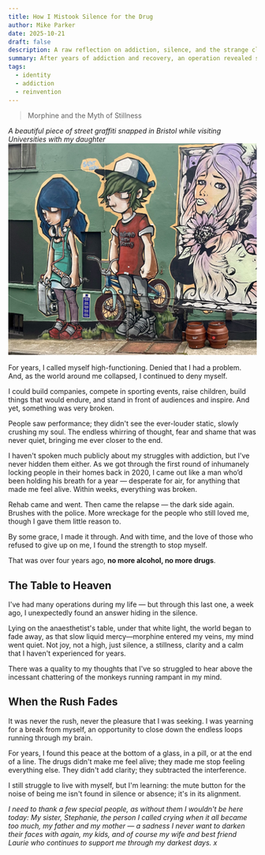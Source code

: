 ```yaml
---
title: How I Mistook Silence for the Drug
author: Mike Parker
date: 2025-10-21
draft: false
description: A raw reflection on addiction, silence, and the strange clarity found under anaesthetic. What morphine revealed wasn’t escape — it was the quiet I’d been chasing all along.
summary: After years of addiction and recovery, an operation revealed something I’d been searching for my whole life — the quiet beneath the noise. How I Mistook Silence for the Drug is a meditation on stillness, survival, and the alignment that follows chaos.
tags:
  - identity
  - addiction
  - reinvention
---
```


> Morphine and the Myth of Stillness

_A beautiful piece of street graffiti snapped in Bristol while visiting Universities with my daughter_
![Youthful, lost, carrying their own weight](IMG_3700.jpeg)


For years, I called myself high-functioning. Denied that I had a problem.  And, as the world around me collapsed, I continued to deny myself. 

I could build companies, compete in sporting events, raise children, build things that would endure, and stand in front of audiences and inspire. And yet, something was very broken. 

People saw performance; they didn't see the ever-louder static, slowly crushing my soul. The endless whirring of thought, fear and shame that was never quiet, bringing me ever closer to the end.

I haven't spoken much publicly about my struggles with addiction, but I've never hidden them either. As we got through the first round of inhumanely locking people in their homes back in 2020, I came out like a man who’d been holding his breath for a year — desperate for air, for anything that made me feel alive. Within weeks, everything was broken.

Rehab came and went. Then came the relapse — the dark side again. Brushes with the police. More wreckage for the people who still loved me, though I gave them little reason to.

By some grace, I made it through. And with time, and the love of those who refused to give up on me, I found the strength to stop myself.

That was over four years ago, **no more alcohol, no more drugs**.

## The Table to Heaven
I've had many operations during my life — but through this last one, a week ago, I unexpectedly found an answer hiding in the silence.

Lying on the anaesthetist's table, under that white light, the world began to fade away, as that slow liquid mercy—morphine entered my veins, my mind went quiet. Not joy, not a high, just silence, a stillness, clarity and a calm that I haven't experienced for years.

There was a quality to my thoughts that I've so struggled to hear above the incessant chattering of the monkeys running rampant in my mind.

## When the Rush Fades
It was never the rush, never the pleasure that I was seeking. 
I was yearning for a break from myself, an opportunity to close down the endless loops running through my brain. 

For years, I found this peace at the bottom of a glass, in a pill, or at the end of a line. The drugs didn't make me feel alive; they made me stop feeling everything else. They didn't add clarity; they subtracted the interference.

I still struggle to live with myself, but I'm learning: the mute button for the noise of being me isn't found in silence or absence; it's in its alignment.

_I need to thank a few special people, as without them I wouldn't be here today: My sister, Stephanie, the person I called crying when it all became too much, my father and my mother — a sadness I never want to darken their faces with again, my kids, and of course my wife and best friend Laurie who continues to support me through my darkest days. x_

